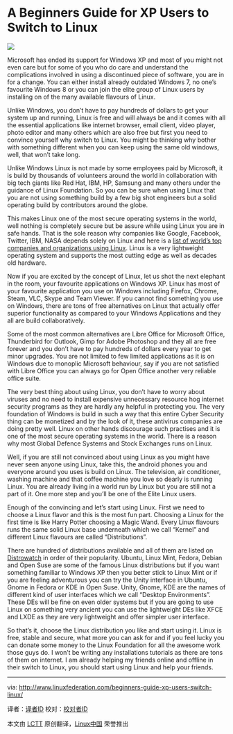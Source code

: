 A Beginners Guide for XP Users to Switch to Linux
================================================================================
![](http://www.linuxfederation.com/wp-content/uploads/2014/04/Switch_To_linux.jpeg)

Microsoft has ended its support for Windows XP and most of you might not even care but for some of you who do care and understand the complications involved in using a discontinued piece of software, you are in for a change. You can either install already outdated Windows 7, no one’s favourite Windows 8 or you can join the elite group of Linux users by installing on of the many available flavours of Linux.

Unlike Windows, you don’t have to pay hundreds of dollars to get your system up and running, Linux is free and will always be and it comes with all the essential applications like internet browser, email client, video player, photo editor and many others which are also free but first you need to convince yourself why switch to Linux. You might be thinking why bother with something different when you can keep using the same old windows, well, that won’t take long.

Unlike Windows Linux is not made by some employees paid by Microsoft, it is build by thousands of volunteers around the world in collaboration with big tech giants like Red Hat, IBM, HP, Samsung and many others under the guidance of Linux Foundation. So you can be sure when using Linux that you are not using something build by a few big shot engineers but a solid operating build by contributors around the globe.

This makes Linux one of the most secure operating systems in the world, well nothing is completely secure but be assure while using Linux you are in safe hands. That is the sole reason why companies like Google, Facebook, Twitter, IBM, NASA depends solely on Linux and here is a [list of world’s top companies and organizations using Linux][1]. Linux is a very lightweight operating system and supports the most cutting edge as well as decades old hardware.

Now if you are excited by the concept of Linux, let us shot the next elephant in the room, your favourite applications on Windows XP. Linux has most of your favourite application you use on Windows including Firefox, Chrome, Steam, VLC, Skype and Team Viewer. If you cannot find something you use on Windows, there are tons of free alternatives on Linux that actually offer superior functionality as compared to your Windows Applications and they all are build collaboratively.

Some of the most common alternatives are Libre Office for Microsoft Office, Thunderbird for Outlook, Gimp for Adobe Photoshop and they all are free forever and you don’t have to pay hundreds of dollars every year to get minor upgrades. You are not limited to few limited applications as it is on Windows due to monoplic Microsoft behaviour, say if you are not satisfied with Libre Office you can always go for Open Office another very reliable office suite.

The very best thing about using Linux, you don’t have to worry about viruses and no need to install expensive unnecessary resource hog internet security programs as they are hardly any helpful in protecting you. The very foundation of Windows is build in such a way that this entire Cyber Security thing can be monetized and by the look of it, these antivirus companies are doing pretty well. Linux on other hands discourage such practises and it is one of the most secure operating systems in the world. There is a reason why most Global Defence Systems and Stock Exchanges runs on Linux.

Well, if you are still not convinced about using Linux as you might have never seen anyone using Linux, take this, the android phones you and everyone around you uses is build on Linux. The television, air conditioner, washing machine and that coffee machine you love so dearly is running Linux. You are already living in a world run by Linux but you are still not a part of it. One more step and you’ll be one of the Elite Linux users.

Enough of the convincing and let’s start using Linux. First we need to choose a Linux flavor and this is the most fun part. Choosing a Linux for the first time is like Harry Potter choosing a Magic Wand. Every Linux flavours runs the same solid Linux base underneath which we call “Kernel” and different Linux flavours are called “Distributions”.

There are hundred of distributions available and all of them are listed on [Distrowatch][2]  in order of their popularity. Ubuntu, Linux Mint, Fedora, Debian and Open Suse are some of the famous Linux distributions but if you want something familiar to Windows XP then you better stick to Linux Mint or if you are feeling adventurous you can try the Unity interface in Ubuntu, Gnome in Fedora or KDE in Open Suse. Unity, Gnome, KDE are the names of different kind of user interfaces which we call “Desktop Environments”. These DEs will be fine on even older systems but if you are going to use Linux on something very ancient you can use the lightweight DEs like XFCE and LXDE as they are very lightweight and offer simpler user interface.

So that’s it, choose the Linux distribution you like and start using it. Linux is free, stable and secure, what more you can ask for and if you feel lucky you can donate some money to the Linux Foundation for all the awesome work those guys do. I won’t be writing any installations tutorials as there are tons of them on internet. I am already helping my friends online and offline in their switch to Linux, you should start using Linux and help your friends.

--------------------------------------------------------------------------------

via: http://www.linuxfederation.com/beginners-guide-xp-users-switch-linux/

译者：[译者ID](https://github.com/译者ID) 校对：[校对者ID](https://github.com/校对者ID)

本文由 [LCTT](https://github.com/LCTT/TranslateProject) 原创翻译，[Linux中国](http://linux.cn/) 荣誉推出

[1]:http://www.linuxfederation.com/linux-everywhere/
[2]:http://distrowatch.com/